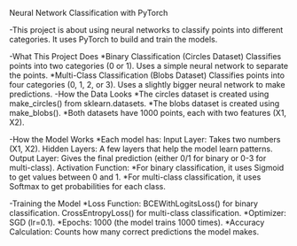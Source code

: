 Neural Network Classification with PyTorch

-This project is about using neural networks to classify points into different categories. It uses PyTorch to build and train the models.

-What This Project Does
*Binary Classification (Circles Dataset)
  Classifies points into two categories (0 or 1).
  Uses a simple neural network to separate the points.
*Multi-Class Classification (Blobs Dataset)
  Classifies points into four categories (0, 1, 2, or 3).
  Uses a slightly bigger neural network to make predictions.
-How the Data Looks
*The circles dataset is created using make_circles() from sklearn.datasets.
*The blobs dataset is created using make_blobs().
*Both datasets have 1000 points, each with two features (X1, X2).

-How the Model Works
*Each model has:
  Input Layer: Takes two numbers (X1, X2).
  Hidden Layers: A few layers that help the model learn patterns.
  Output Layer: Gives the final prediction (either 0/1 for binary or 0-3 for multi-class).
  Activation Function:
  *For binary classification, it uses Sigmoid to get values between 0 and 1.
  *For multi-class classification, it uses Softmax to get probabilities for each class.

-Training the Model
*Loss Function:
  BCEWithLogitsLoss() for binary classification.
  CrossEntropyLoss() for multi-class classification.
*Optimizer: SGD (lr=0.1).
*Epochs: 1000 (the model trains 1000 times).
*Accuracy Calculation: Counts how many correct predictions the model makes.
